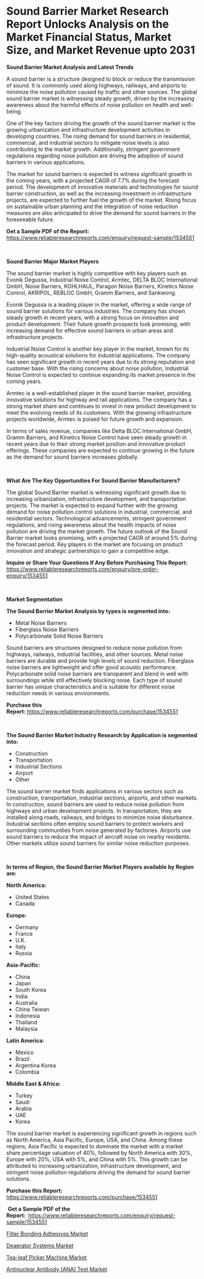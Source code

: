 <p><h1>Sound Barrier Market Research Report Unlocks Analysis on the Market Financial Status, Market Size, and Market Revenue upto 2031</h1></p><p><strong>Sound Barrier Market Analysis and Latest Trends</strong></p>
<p><p>A sound barrier is a structure designed to block or reduce the transmission of sound. It is commonly used along highways, railways, and airports to minimize the noise pollution caused by traffic and other sources. The global sound barrier market is witnessing steady growth, driven by the increasing awareness about the harmful effects of noise pollution on health and well-being.</p><p>One of the key factors driving the growth of the sound barrier market is the growing urbanization and infrastructure development activities in developing countries. The rising demand for sound barriers in residential, commercial, and industrial sectors to mitigate noise levels is also contributing to the market growth. Additionally, stringent government regulations regarding noise pollution are driving the adoption of sound barriers in various applications.</p><p>The market for sound barriers is expected to witness significant growth in the coming years, with a projected CAGR of 7.7% during the forecast period. The development of innovative materials and technologies for sound barrier construction, as well as the increasing investment in infrastructure projects, are expected to further fuel the growth of the market. Rising focus on sustainable urban planning and the integration of noise reduction measures are also anticipated to drive the demand for sound barriers in the foreseeable future.</p></p>
<p><strong>Get a Sample PDF of the Report:&nbsp;</strong> <a href="https://www.reliableresearchreports.com/enquiry/request-sample/1534551">https://www.reliableresearchreports.com/enquiry/request-sample/1534551</a></p>
<p>&nbsp;</p>
<p><strong>Sound Barrier Major Market Players</strong></p>
<p><p>The sound barrier market is highly competitive with key players such as Evonik Degussa, Industrial Noise Control, Armtec, DELTA BLOC International GmbH, Noise Barriers, KOHLHAUL, Paragon Noise Barriers, Kinetics Noise Control, AKRIPOL, REBLOC GmbH, Gramm Barriers, and Sankwong. </p><p>Evonik Degussa is a leading player in the market, offering a wide range of sound barrier solutions for various industries. The company has shown steady growth in recent years, with a strong focus on innovation and product development. Their future growth prospects look promising, with increasing demand for effective sound barriers in urban areas and infrastructure projects.</p><p>Industrial Noise Control is another key player in the market, known for its high-quality acoustical solutions for industrial applications. The company has seen significant growth in recent years due to its strong reputation and customer base. With the rising concerns about noise pollution, Industrial Noise Control is expected to continue expanding its market presence in the coming years.</p><p>Armtec is a well-established player in the sound barrier market, providing innovative solutions for highway and rail applications. The company has a strong market share and continues to invest in new product development to meet the evolving needs of its customers. With the growing infrastructure projects worldwide, Armtec is poised for future growth and expansion.</p><p>In terms of sales revenue, companies like Delta BLOC International GmbH, Gramm Barriers, and Kinetics Noise Control have seen steady growth in recent years due to their strong market position and innovative product offerings. These companies are expected to continue growing in the future as the demand for sound barriers increases globally.</p></p>
<p>&nbsp;</p>
<p><strong>What Are The Key Opportunities For Sound Barrier Manufacturers?</strong></p>
<p><p>The global Sound Barrier market is witnessing significant growth due to increasing urbanization, infrastructure development, and transportation projects. The market is expected to expand further with the growing demand for noise pollution control solutions in industrial, commercial, and residential sectors. Technological advancements, stringent government regulations, and rising awareness about the health impacts of noise pollution are driving the market growth. The future outlook of the Sound Barrier market looks promising, with a projected CAGR of around 5% during the forecast period. Key players in the market are focusing on product innovation and strategic partnerships to gain a competitive edge.</p></p>
<p><strong>Inquire or Share Your Questions If Any Before Purchasing This Report:</strong> <a href="https://www.reliableresearchreports.com/enquiry/pre-order-enquiry/1534551">https://www.reliableresearchreports.com/enquiry/pre-order-enquiry/1534551</a></p>
<p>&nbsp;</p>
<p><strong>Market Segmentation</strong></p>
<p><strong>The Sound Barrier Market Analysis by types is segmented into:</strong></p>
<p><ul><li>Metal Noise Barriers</li><li>Fiberglass Noise Barriers</li><li>Polycarbonate Solid Noise Barriers</li></ul></p>
<p><p>Sound barriers are structures designed to reduce noise pollution from highways, railways, industrial facilities, and other sources. Metal noise barriers are durable and provide high levels of sound reduction. Fiberglass noise barriers are lightweight and offer good acoustic performance. Polycarbonate solid noise barriers are transparent and blend in well with surroundings while still effectively blocking noise. Each type of sound barrier has unique characteristics and is suitable for different noise reduction needs in various environments.</p></p>
<p><strong>Purchase this Report:&nbsp;</strong><a href="https://www.reliableresearchreports.com/purchase/1534551">https://www.reliableresearchreports.com/purchase/1534551</a></p>
<p>&nbsp;</p>
<p><strong>The Sound Barrier Market Industry Research by Application is segmented into:</strong></p>
<p><ul><li>Construction</li><li>Transportation</li><li>Industrial Sections</li><li>Airport</li><li>Other</li></ul></p>
<p><p>The sound barrier market finds applications in various sectors such as construction, transportation, industrial sections, airports, and other markets. In construction, sound barriers are used to reduce noise pollution from highways and urban development projects. In transportation, they are installed along roads, railways, and bridges to minimize noise disturbance. Industrial sections often employ sound barriers to protect workers and surrounding communities from noise generated by factories. Airports use sound barriers to reduce the impact of aircraft noise on nearby residents. Other markets utilize sound barriers for similar noise reduction purposes.</p></p>
<p>&nbsp;</p>
<p><strong>In terms of Region, the Sound Barrier Market Players available by Region are:</strong></p>
<p>
    <p> <strong> North America: </strong>
        <ul>
            <li>United States</li>
            <li>Canada</li>
        </ul>
        </p> 
    <p> <strong> Europe: </strong>
        <ul>
            <li>Germany</li>
            <li>France</li>
            <li>U.K.</li>
            <li>Italy</li>
            <li>Russia</li>
        </ul>
        </p> 
    <p> <strong> Asia-Pacific: </strong>
        <ul>
            <li>China</li>
            <li>Japan</li>
            <li>South Korea</li>
            <li>India</li>
            <li>Australia</li>
            <li>China Taiwan</li>
            <li>Indonesia</li>
            <li>Thailand</li>
            <li>Malaysia</li>
        </ul>
        </p> 
    <p> <strong> Latin America: </strong>
        <ul>
            <li>Mexico</li>
            <li>Brazil</li>
            <li>Argentina Korea</li>
            <li>Colombia</li>
        </ul>
        </p> 
    <p> <strong> Middle East & Africa: </strong>
        <ul>
            <li>Turkey</li>
            <li>Saudi</li>
            <li>Arabia</li>
            <li>UAE</li>
            <li>Korea</li>
        </ul>
    </p>
    </p>
<p><p>The sound barrier market is experiencing significant growth in regions such as North America, Asia Pacific, Europe, USA, and China. Among these regions, Asia Pacific is expected to dominate the market with a market share percentage valuation of 40%, followed by North America with 30%, Europe with 20%, USA with 5%, and China with 5%. This growth can be attributed to increasing urbanization, infrastructure development, and stringent noise pollution regulations driving the demand for sound barrier solutions.</p></p>
<p><strong>Purchase this Report: </strong><a href="https://www.reliableresearchreports.com/purchase/1534551">https://www.reliableresearchreports.com/purchase/1534551</a></p>
<p>&nbsp;<strong>Get a Sample PDF of the Report:&nbsp;&nbsp;</strong><a href="https://www.reliableresearchreports.com/enquiry/request-sample/1534551">https://www.reliableresearchreports.com/enquiry/request-sample/1534551</a></p>
<p><strong></strong></p>
<p><p><a href="https://zircon-bluebell-299.notion.site/Insights-into-Filter-Bonding-Adhesives-Market-Size-Analysing-Market-Share-Trends-and-Growth-from--6303cbbd35e7405bb676532dd64dbe45">Filter Bonding Adhesives Market</a></p><p><a href="https://view.publitas.com/reportprime-1/deaerator-systems-market-growth-market-trends-covid-19-impact-and-forecasts-for-period-from-2023-2030/">Deaerator Systems Market</a></p><p><a href="https://view.publitas.com/reportprime-1/tea-leaf-picker-machine-market-research-report-forecasted-for-period-from-2023-2030-by-market-type-market-application-and-region/">Tea-leaf Picker Machine Market</a></p><p><a href="https://view.publitas.com/reportprime-1/antinuclear-antibody-ana-test-market-size-global-industry-overview-market-segmentation-and-forecast-2023-to-2030/">Antinuclear Antibody (ANA) Test Market</a></p></p>